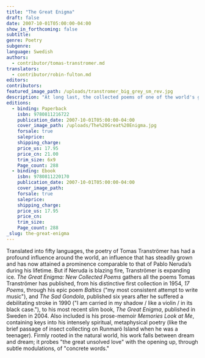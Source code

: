 ```yaml
---
title: "The Great Enigma"
draft: false
date: 2007-10-01T05:00:00-04:00
show_in_forthcoming: false
subtitle:
genre: Poetry
subgenre:
language: Swedish
authors:
  - contributor/tomas-transtromer.md
translators:
  - contributor/robin-fulton.md
editors:
contributors:
featured_image_path: /uploads/transtromer_big_grey_sm_rev.jpg
description: "At long last, the collected poems of one of the world's greatest living writers, Tomas Tranströmer, is now available in this comprehensive edition. "
editions:
  - binding: Paperback
    isbn: 9780811216722
    publication_date: 2007-10-01T05:00:00-04:00
    cover_image_path: /uploads/The%20Great%20Enigma.jpg
    forsale: true
    saleprice:
    shipping_charge:
    price_us: 17.95
    price_cn: 21.00
    trim_size: 6x9
    Page_count: 288
  - binding: Ebook
    isbn: 9780811220170
    publication_date: 2007-10-01T05:00:00-04:00
    cover_image_path:
    forsale: true
    saleprice:
    shipping_charge:
    price_us: 17.95
    price_cn:
    trim_size:
    Page_count: 288
_slug: the-great-enigma
---
```


Translated into fifty languages, the poetry of Tomas Tranströmer has had a profound influence around the world, an influence that has steadily grown and has now attained a prominence comparable to that of Pablo Neruda’s during his lifetime. But if Neruda is blazing fire, Tranströmer is expanding ice. _The Great Enigma: New Collected Poems_ gathers all the poems Tomas Tranströmer has published, from his distinctive first collection in 1954, _17 Poems_, through his epic poem _Baltics_ ("my most consistent attempt to write music"), and _The Sad Gondola_, published six years after he suffered a debilitating stroke in 1990 ("I am carried in my shadow / like a violin / in its black case."), to his most recent slim book, _The Great Enigma_, published in Sweden in 2004. Also included is his prose-memoir _Memories Look at Me_, containing keys into his intensely spiritual, metaphysical poetry (like the brief passage of insect collecting on Runmarö Island when he was a teenager). Firmly rooted in the natural world, his work falls between dream and dream; it probes "the great unsolved love" with the opening up, through subtle modulations, of "concrete words."

